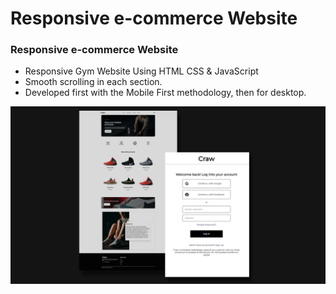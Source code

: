 # Responsive e-commerce Website

### Responsive e-commerce Website
- Responsive Gym Website Using HTML CSS & JavaScript
- Smooth scrolling in each section.
- Developed first with the Mobile First methodology, then for desktop.

![preview img](/preview.png)
